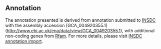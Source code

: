 
Annotation
----------

The annotation presented is derived from annotation submitted to
[INSDC](http://www.insdc.org) with the assembly accession [GCA\_004920355.1]
(http://www.ebi.ac.uk/ena/data/view/GCA_004920355.1),
with additional non-coding genes from
[Rfam](http://rfam.xfam.org/). For more details, please visit [INSDC
annotation import](http://ensemblgenomes.org/info/data/insdc_annotation).
